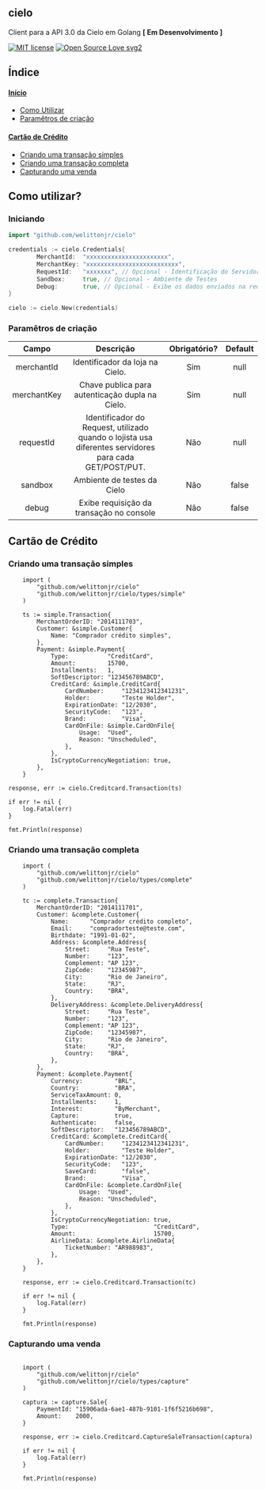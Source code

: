 ## cielo

Client para a API 3.0 da Cielo em Golang **[ Em Desenvolvimento ]**

[![MIT license](https://img.shields.io/badge/License-MIT-blue.svg)](https://lbesson.mit-license.org/)
[![Open Source Love svg2](https://img.shields.io/static/v1?label=Open&message=Source&color=green)](https://img.shields.io/)


## Índice

#### [Início]()
+ [Como Utilizar](#howuse)
+ [Paramêtros de criação](#params)

#### [Cartão de Crédito](#creditCard)
+ [Criando uma transação simples](#creditSimpleTransaction)
+ [Criando uma transação completa](#creditCompleteTransaction)
+ [Capturando uma venda](#creditSaleCapture)

## <a name="howuse"></a> Como utilizar?

### Iniciando
```go
import "github.com/welittonjr/cielo"

credentials := cielo.Credentials{
		MerchantId:  "xxxxxxxxxxxxxxxxxxxxxxx",
		MerchantKey: "xxxxxxxxxxxxxxxxxxxxxxxxxx",
		RequestId:   "xxxxxxx", // Opcional - Identificação do Servidor na Cielo
		Sandbox:     true, // Opcional - Ambiente de Testes
		Debug:       true, // Opcional - Exibe os dados enviados na requisição para a Cielo
}

cielo := cielo.New(credentials)
```

### <a name="params"></a> Paramêtros de criação

| Campo | Descrição | Obrigatório? | Default |
| :-------------: |:-------------:| :-----:| :-----:|
| merchantId | Identificador da loja na Cielo. | Sim | null |
| merchantKey | Chave publica para autenticação dupla na Cielo. | Sim | null |
| requestId | Identificador do Request, utilizado quando o lojista usa diferentes servidores para cada GET/POST/PUT. | Não | null |
| sandbox | Ambiente de testes da Cielo | Não | false |
| debug | Exibe requisição da transação no console | Não | false |

## <a name="creditCard"></a> Cartão de Crédito

### <a name="creditSimpleTransaction"></a>  Criando uma transação simples

```golang
	import (
		"github.com/welittonjr/cielo"
		"github.com/welittonjr/cielo/types/simple"
	)

	ts := simple.Transaction{
		MerchantOrderID: "2014111703",
		Customer: &simple.Customer{
			Name: "Comprador crédito simples",
		},
		Payment: &simple.Payment{
			Type:           "CreditCard",
			Amount:         15700,
			Installments:   1,
			SoftDescriptor: "123456789ABCD",
			CreditCard: &simple.CreditCard{
				CardNumber:     "1234123412341231",
				Holder:         "Teste Holder",
				ExpirationDate: "12/2030",
				SecurityCode:   "123",
				Brand:          "Visa",
				CardOnFile: &simple.CardOnFile{
					Usage:  "Used",
					Reason: "Unscheduled",
				},
			},
			IsCryptoCurrencyNegotiation: true,
		},
	}

response, err := cielo.Creditcard.Transaction(ts)

if err != nil {
	log.Fatal(err)
}

fmt.Println(response)

```

### <a name="creditCompleteTransaction"></a>  Criando uma transação completa

```golang
	import (
		"github.com/welittonjr/cielo"
		"github.com/welittonjr/cielo/types/complete"
	)

	tc := complete.Transaction{
		MerchantOrderID: "2014111701",
		Customer: &complete.Customer{
			Name:      "Comprador crédito completo",
			Email:     "compradorteste@teste.com",
			Birthdate: "1991-01-02",
			Address: &complete.Address{
				Street:     "Rua Teste",
				Number:     "123",
				Complement: "AP 123",
				ZipCode:    "12345987",
				City:       "Rio de Janeiro",
				State:      "RJ",
				Country:    "BRA",
			},
			DeliveryAddress: &complete.DeliveryAddress{
				Street:     "Rua Teste",
				Number:     "123",
				Complement: "AP 123",
				ZipCode:    "12345987",
				City:       "Rio de Janeiro",
				State:      "RJ",
				Country:    "BRA",
			},
		},
		Payment: &complete.Payment{
			Currency:         "BRL",
			Country:          "BRA",
			ServiceTaxAmount: 0,
			Installments:     1,
			Interest:         "ByMerchant",
			Capture:          true,
			Authenticate:     false,
			SoftDescriptor:   "123456789ABCD",
			CreditCard: &complete.CreditCard{
				CardNumber:     "1234123412341231",
				Holder:         "Teste Holder",
				ExpirationDate: "12/2030",
				SecurityCode:   "123",
				SaveCard:       "false",
				Brand:          "Visa",
				CardOnFile: &complete.CardOnFile{
					Usage:  "Used",
					Reason: "Unscheduled",
				},
			},
			IsCryptoCurrencyNegotiation: true,
			Type:                        "CreditCard",
			Amount:                      15700,
			AirlineData: &complete.AirlineData{
				TicketNumber: "AR988983",
			},
		},
	}

	response, err := cielo.Creditcard.Transaction(tc)

	if err != nil {
		log.Fatal(err)
	}

	fmt.Println(response)
```

### <a name="creditSaleCapture"></a>  Capturando uma venda

```golang

	import (
		"github.com/welittonjr/cielo"
		"github.com/welittonjr/cielo/types/capture"
	)

	captura := capture.Sale{
		PaymentId: "15906ada-6ae1-487b-9101-1f6f5216b698",
		Amount:    2000,
	}

	response, err := cielo.Creditcard.CaptureSaleTransaction(captura)

	if err != nil {
		log.Fatal(err)
	}

	fmt.Println(response)

```